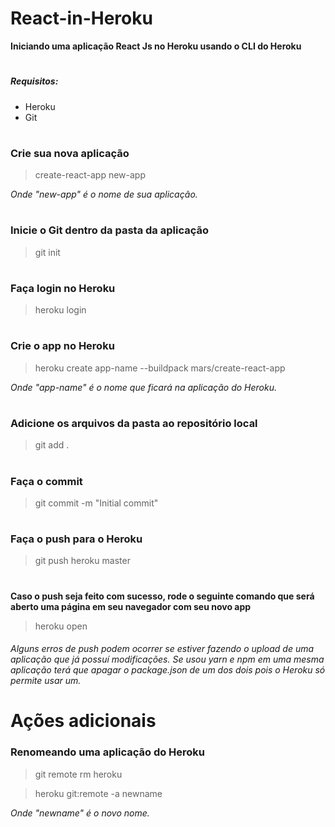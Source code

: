 # React-in-Heroku

**Iniciando uma aplicação React Js no Heroku usando o CLI do Heroku**
#
##### Requisitos:
- Heroku
- Git
#

### Crie sua nova aplicação
> create-react-app new-app

*Onde "new-app" é o nome de sua aplicação.*
#

### Inicie o Git dentro da pasta da aplicação
>git init
#

### Faça login no Heroku
> heroku login
#

### Crie o app no Heroku
>heroku create app-name --buildpack mars/create-react-app

*Onde "app-name" é o nome que ficará na aplicação do Heroku.*
#

### Adicione os arquivos da pasta ao repositório local
>git add .
#

### Faça o commit
>git commit -m "Initial commit"
#

### Faça o push para o Heroku
>git push heroku master
#

**Caso o push seja feito com sucesso, rode o seguinte comando que será aberto uma página em seu navegador com seu novo app**
>heroku open


###### Alguns erros de push podem ocorrer se estiver fazendo o upload de uma aplicação que já possuí modificações. Se usou yarn e npm em uma mesma aplicação terá que apagar o package.json de um dos dois pois o Heroku só permite usar um.
#

# Ações adicionais

### Renomeando uma aplicação do Heroku
> git remote rm heroku

> heroku git:remote -a newname

*Onde "newname" é o novo nome.*

